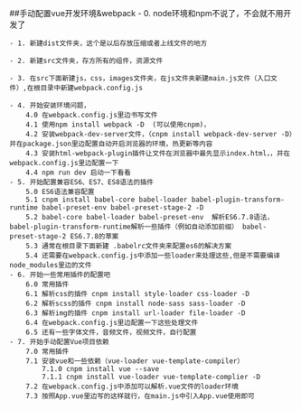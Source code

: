 ##手动配置vue开发环境&webpack
    - 0. node环境和npm不说了，不会就不用开发了

    - 1. 新建dist文件夹，这个是以后存放压缩或者上线文件的地方

    - 2. 新建src文件夹，存方所有的组件，资源文件

    - 3. 在src下面新建js，css，images文件夹，在js文件夹新建main.js文件（入口文件）,在根目录中新建webpack.config.js

    - 4. 开始安装环境问题，
        4.0 在webpack.config.js里边书写文件
        4.1 使用npm install webpack -D  (可以使用cnpm)，
        4.2 安装webpack-dev-server文件，（cnpm install webpack-dev-server -D）并在package.json里边配置自动开启浏览器的环境，热更新等内容
        4.3 安装html-webpack-plugin插件让文件在浏览器中最先显示index.html，，并在webpack.config.js里边配置一下
        4.4 npm run dev 启动一下看看
    - 5. 开始配置兼容ES6、ES7、ES8语法的插件
        5.0 ES6语法兼容配置
        5.1 cnpm install babel-core babel-loader babel-plugin-transform-runtime babel-preset-env babel-preset-stage-2 -D
        5.2 babel-core babel-loader babel-preset-env  解析ES6.7.8语法，babel-plugin-transform-runtime解析一些插件（例如自动添加前缀） babel-preset-stage-2 ES6.7.8的草案
        5.3 通常在根目录下面新建 .babelrc文件夹来配置es6的解决方案
        5.4 还需要在webpack.config.js中添加一些loader来处理这些,但是不需要编译node_modules里边的文件
    - 6. 开始一些常用插件的配置吧
        6.0 常用插件
        6.1 解析css的插件 cnpm install style-loader css-loader -D
        6.2 解析scss的插件 cnpm install node-sass sass-loader -D
        6.3 解析img的插件 cnpm install url-loader file-loader -D
        6.4 在webpack.config.js里边配置一下这些处理文件
        6.5 还有一些字体文件，音频文件，视频文件，自行配置
    - 7. 开始手动配置Vue项目依赖
        7.0 常用插件
        7.1 安装vue和一些依赖（vue-loader vue-template-compiler）
            7.1.0 cnpm install vue --save
            7.1.1 cnpm install vue-loader vue-template-complier -D
        7.2 在webpack.config.js中添加可以解析.vue文件的loader环境
        7.3 按照App.vue里边写的这样就行，在main.js中引入App.vue使用即可